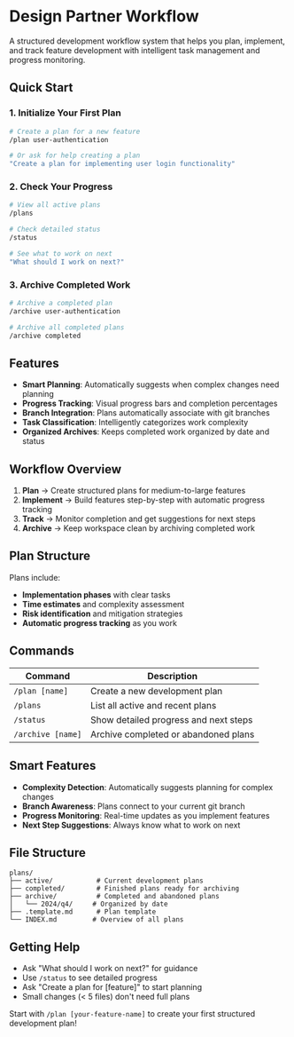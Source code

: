 # Design Partner Workflow

A structured development workflow system that helps you plan, implement, and track feature development with intelligent task management and progress monitoring.

## Quick Start

### 1. Initialize Your First Plan
```bash
# Create a plan for a new feature
/plan user-authentication

# Or ask for help creating a plan
"Create a plan for implementing user login functionality"
```

### 2. Check Your Progress
```bash
# View all active plans
/plans

# Check detailed status
/status

# See what to work on next
"What should I work on next?"
```

### 3. Archive Completed Work
```bash
# Archive a completed plan
/archive user-authentication

# Archive all completed plans
/archive completed
```

## Features

- **Smart Planning**: Automatically suggests when complex changes need planning
- **Progress Tracking**: Visual progress bars and completion percentages  
- **Branch Integration**: Plans automatically associate with git branches
- **Task Classification**: Intelligently categorizes work complexity
- **Organized Archives**: Keeps completed work organized by date and status

## Workflow Overview

1. **Plan** → Create structured plans for medium-to-large features
2. **Implement** → Build features step-by-step with automatic progress tracking
3. **Track** → Monitor completion and get suggestions for next steps
4. **Archive** → Keep workspace clean by archiving completed work

## Plan Structure

Plans include:
- **Implementation phases** with clear tasks
- **Time estimates** and complexity assessment
- **Risk identification** and mitigation strategies
- **Automatic progress tracking** as you work

## Commands

| Command | Description |
|---------|-------------|
| `/plan [name]` | Create a new development plan |
| `/plans` | List all active and recent plans |
| `/status` | Show detailed progress and next steps |
| `/archive [name]` | Archive completed or abandoned plans |

## Smart Features

- **Complexity Detection**: Automatically suggests planning for complex changes
- **Branch Awareness**: Plans connect to your current git branch
- **Progress Monitoring**: Real-time updates as you implement features  
- **Next Step Suggestions**: Always know what to work on next

## File Structure

```
plans/
├── active/           # Current development plans
├── completed/        # Finished plans ready for archiving
├── archive/          # Completed and abandoned plans
│   └── 2024/q4/     # Organized by date
├── .template.md      # Plan template
└── INDEX.md         # Overview of all plans
```

## Getting Help

- Ask "What should I work on next?" for guidance
- Use `/status` to see detailed progress
- Ask "Create a plan for [feature]" to start planning
- Small changes (< 5 files) don't need full plans

Start with `/plan [your-feature-name]` to create your first structured development plan!